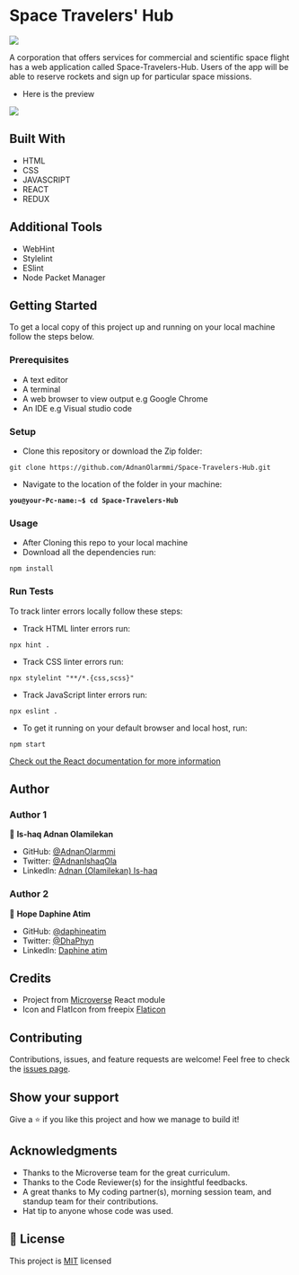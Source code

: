 # Space Travelers' Hub

![](https://img.shields.io/badge/Microverse-blueviolet)

A corporation that offers services for commercial and scientific space flight has a web application called Space-Travelers-Hub. Users of the app will be able to reserve rockets and sign up for particular space missions.

- Here is the preview
<p>
 <img src="./preview.gif" />
</p>

## Built With

- HTML
- CSS
- JAVASCRIPT
- REACT
- REDUX

## Additional Tools

- WebHint
- Stylelint
- ESlint
- Node Packet Manager

## Getting Started

To get a local copy of this project up and running on your local machine follow the steps below.

### Prerequisites

- A text editor 
- A terminal
- A web browser to view output e.g Google Chrome
- An IDE e.g Visual studio code

### Setup

- Clone this repository or download the Zip folder:

```
git clone https://github.com/AdnanOlarmmi/Space-Travelers-Hub.git
```

- Navigate to the location of the folder in your machine:


**``you@your-Pc-name:~$ cd Space-Travelers-Hub``**

### Usage

- After Cloning this repo to your local machine
- Download all the dependencies run:
```
npm install
```

### Run Tests
To track linter errors locally follow these steps:  

- Track HTML linter errors run:
```
npx hint .
```
- Track CSS linter errors run:
```
npx stylelint "**/*.{css,scss}"
```
- Track JavaScript linter errors run:
```
npx eslint .
```
- To get it running on your default browser and local host, run:
```
npm start
```

[Check out the React documentation for more information](https://reactjs.org/docs/create-a-new-react-app.html#create-react-app)

## Author

### Author 1

👤 **Is-haq Adnan Olamilekan**

- GitHub: [@AdnanOlarmmi](https://github.com/adnanolarmmi)
- Twitter: [@AdnanIshaqOla](https://twitter.com/AdnanIshaqOla)
- LinkedIn: [Adnan (Olamilekan) Is-haq](https://linkedin.com/in/adnan-is-haq-olamilekan)

### Author 2

👤 **Hope Daphine Atim**

- GitHub: [@daphineatim](https://github.com/daphineatim)
- Twitter: [@DhaPhyn](https://twitter.com/DhaPhyn)
- LinkedIn: [Daphine atim](https://www.linkedin.com/in/daphine-atim-27861422a/)

## Credits

- Project from [Microverse](https://bit.ly/MicroverseTN) React module
- Icon and FlatIcon from freepix [Flaticon](https://www.flaticon.com/)

## Contributing

Contributions, issues, and feature requests are welcome!
Feel free to check the [issues page](https://github.com/AdnanOlarmmi/Space-Travelers-Hub/issues).

## Show your support

Give a ⭐️ if you like this project and how we manage to build it!

## Acknowledgments

- Thanks to the Microverse team for the great curriculum.
- Thanks to the Code Reviewer(s) for the insightful feedbacks.
- A great thanks to My coding partner(s), morning session team, and standup team for their contributions.
- Hat tip to anyone whose code was used.

## 📝 License

This project is [MIT](./LICENSE) licensed

